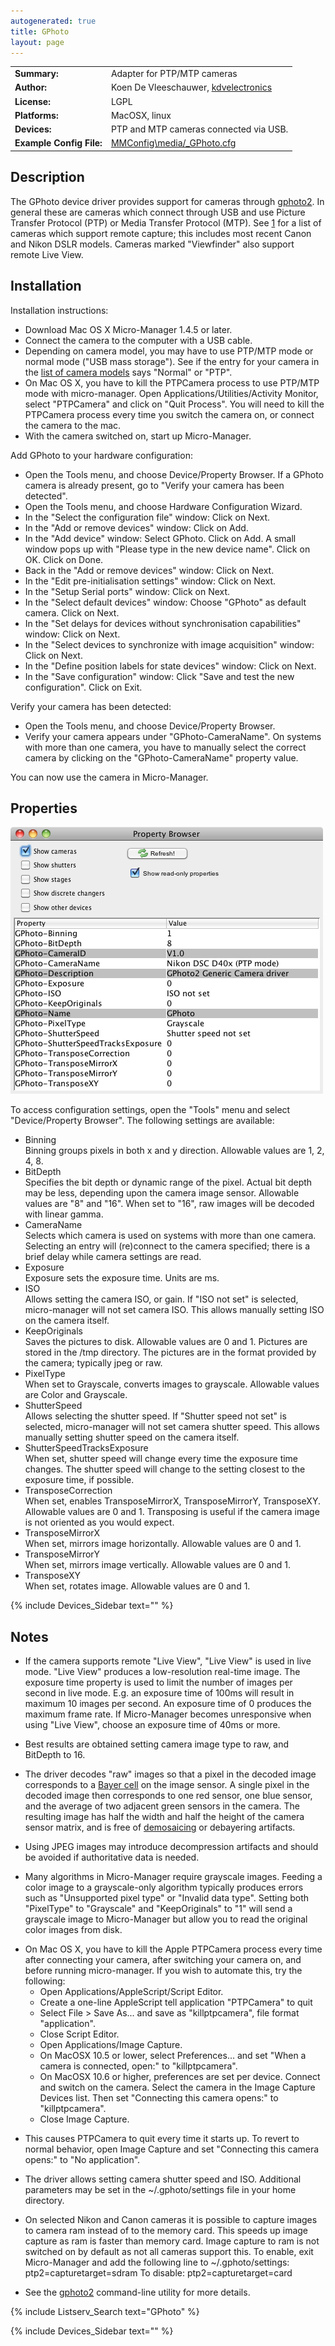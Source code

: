```yaml
---
autogenerated: true
title: GPhoto
layout: page
---
```


|                          |                                                                      |
| ------------------------ | -------------------------------------------------------------------- |
| **Summary:**             | Adapter for PTP/MTP cameras                                          |
| **Author:**              | Koen De Vleeschauwer, [kdvelectronics](http://www.kdvelectronics.eu) |
| **License:**             | LGPL                                                                 |
| **Platforms:**           | MacOSX, linux                                                        |
| **Devices:**             | PTP and MTP cameras connected via USB.                               |
| **Example Config File:** | [MMConfig\media/_GPhoto.cfg](Media:media/MMConfig_GPhoto.cfg "wikilink")         |

## Description

The GPhoto device driver provides support for cameras through
[gphoto2](http://www.gphoto.org). In general these are cameras which
connect through USB and use Picture Transfer Protocol (PTP) or Media
Transfer Protocol (MTP). See [1](http://gphoto.org/doc/remote/) for a
list of cameras which support remote capture; this includes most recent
Canon and Nikon DSLR models. Cameras marked "Viewfinder" also support
remote Live View.

## Installation

Installation instructions:

  - Download Mac OS X Micro-Manager 1.4.5 or later.
  - Connect the camera to the computer with a USB cable.
  - Depending on camera model, you may have to use PTP/MTP mode or
    normal mode ("USB mass storage"). See if the entry for your camera
    in the [list of camera
    models](http://gphoto.org/proj/libgphoto2/support.php) says "Normal"
    or "PTP".
  - On Mac OS X, you have to kill the PTPCamera process to use PTP/MTP
    mode with micro-manager. Open Applications/Utilities/Activity
    Monitor, select "PTPCamera" and click on "Quit Process". You will
    need to kill the PTPCamera process every time you switch the camera
    on, or connect the camera to the mac.
  - With the camera switched on, start up Micro-Manager.

Add GPhoto to your hardware configuration:

  - Open the Tools menu, and choose Device/Property Browser. If a GPhoto
    camera is already present, go to "Verify your camera has been
    detected".
  - Open the Tools menu, and choose Hardware Configuration Wizard.
  - In the "Select the configuration file" window: Click on Next.
  - In the "Add or remove devices" window: Click on Add.
  - In the "Add device" window: Select GPhoto. Click on Add. A small
    window pops up with "Please type in the new device name". Click on
    OK. Click on Done.
  - Back in the "Add or remove devices" window: Click on Next.
  - In the "Edit pre-initialisation settings" window: Click on Next.
  - In the "Setup Serial ports" window: Click on Next.
  - In the "Select default devices" window: Choose "GPhoto" as default
    camera. Click on Next.
  - In the "Set delays for devices without synchronisation capabilities"
    window: Click on Next.
  - In the "Select devices to synchronize with image acquisition"
    window: Click on Next.
  - In the "Define position labels for state devices" window: Click on
    Next.
  - In the "Save configuration" window: Click "Save and test the new
    configuration". Click on Exit.

Verify your camera has been detected:

  - Open the Tools menu, and choose Device/Property Browser.
  - Verify your camera appears under "GPhoto-CameraName". On systems
    with more than one camera, you have to manually select the correct
    camera by clicking on the "GPhoto-CameraName" property value.

You can now use the camera in Micro-Manager.

## Properties

![media/SimpleCamera-Settings.png](media/SimpleCamera-Settings.png
"media/SimpleCamera-Settings.png")

To access configuration settings, open the "Tools" menu and select
"Device/Property Browser". The following settings are available:

  - Binning  
    Binning groups pixels in both x and y direction. Allowable values
    are 1, 2, 4, 8.
  - BitDepth  
    Specifies the bit depth or dynamic range of the pixel. Actual bit
    depth may be less, depending upon the camera image sensor. Allowable
    values are "8" and "16". When set to "16", raw images will be
    decoded with linear gamma.
  - CameraName  
    Selects which camera is used on systems with more than one camera.
    Selecting an entry will (re)connect to the camera specified; there
    is a brief delay while camera settings are read.
  - Exposure  
    Exposure sets the exposure time. Units are ms.
  - ISO  
    Allows setting the camera ISO, or gain. If "ISO not set" is
    selected, micro-manager will not set camera ISO. This allows
    manually setting ISO on the camera itself.
  - KeepOriginals  
    Saves the pictures to disk. Allowable values are 0 and 1. Pictures
    are stored in the /tmp directory. The pictures are in the format
    provided by the camera; typically jpeg or raw.
  - PixelType  
    When set to Grayscale, converts images to grayscale. Allowable
    values are Color and Grayscale.
  - ShutterSpeed  
    Allows selecting the shutter speed. If "Shutter speed not set" is
    selected, micro-manager will not set camera shutter speed. This
    allows manually setting shutter speed on the camera itself.
  - ShutterSpeedTracksExposure  
    When set, shutter speed will change every time the exposure time
    changes. The shutter speed will change to the setting closest to the
    exposure time, if possible.
  - TransposeCorrection  
    When set, enables TransposeMirrorX, TransposeMirrorY, TransposeXY.
    Allowable values are 0 and 1. Transposing is useful if the camera
    image is not oriented as you would expect.
  - TransposeMirrorX  
    When set, mirrors image horizontally. Allowable values are 0 and 1.
  - TransposeMirrorY  
    When set, mirrors image vertically. Allowable values are 0 and 1.
  - TransposeXY  
    When set, rotates image. Allowable values are 0 and 1.

{% include Devices_Sidebar text="" %}

## Notes

  - If the camera supports remote "Live View", "Live View" is used in
    live mode. "Live View" produces a low-resolution real-time image.
    The exposure time property is used to limit the number of images per
    second in live mode. E.g. an exposure time of 100ms will result in
    maximum 10 images per second. An exposure time of 0 produces the
    maximum frame rate. If Micro-Manager becomes unresponsive when using
    "Live View", choose an exposure time of 40ms or more.

<!-- end list -->

  - Best results are obtained setting camera image type to raw, and
    BitDepth to 16.

<!-- end list -->

  -   
    The driver decodes "raw" images so that a pixel in the decoded image
    corresponds to a [Bayer
    cell](http://en.wikipedia.org/wiki/Bayer_filter) on the image
    sensor. A single pixel in the decoded image then corresponds to one
    red sensor, one blue sensor, and the average of two adjacent green
    sensors in the camera. The resulting image has half the width and
    half the height of the camera sensor matrix, and is free of
    [demosaicing](http://en.wikipedia.org/wiki/Demosaicing) or
    debayering artifacts.

<!-- end list -->

  -   
    Using JPEG images may introduce decompression artifacts and should
    be avoided if authoritative data is needed.

<!-- end list -->

  - Many algorithms in Micro-Manager require grayscale images. Feeding a
    color image to a grayscale-only algorithm typically produces errors
    such as "Unsupported pixel type" or "Invalid data type". Setting
    both "PixelType" to "Grayscale" and "KeepOriginals" to "1" will send
    a grayscale image to Micro-Manager but allow you to read the
    original color images from disk.

<!-- end list -->

  - On Mac OS X, you have to kill the Apple PTPCamera process every time
    after connecting your camera, after switching your camera on, and
    before running micro-manager. If you wish to automate this, try the
    following:
      - Open Applications/AppleScript/Script Editor.
      - Create a one-line AppleScript
            tell application "PTPCamera" to quit
      - Select File \> Save As... and save as "killptpcamera", file
        format "application".
      - Close Script Editor.
      - Open Applications/Image Capture.
      - On MacOSX 10.5 or lower, select Preferences... and set "When a
        camera is connected, open:" to "killptpcamera".
      - On MacOSX 10.6 or higher, preferences are set per device.
        Connect and switch on the camera. Select the camera in the Image
        Capture Devices list. Then set "Connecting this camera opens:"
        to "killptpcamera".
      - Close Image Capture.

<!-- end list -->

  -   
    This causes PTPCamera to quit every time it starts up. To revert to
    normal behavior, open Image Capture and set "Connecting this camera
    opens:" to "No application".

<!-- end list -->

  - The driver allows setting camera shutter speed and ISO. Additional
    parameters may be set in the \~/.gphoto/settings file in your home
    directory.

<!-- end list -->

  -   
    On selected Nikon and Canon cameras it is possible to capture images
    to camera ram instead of to the memory card. This speeds up image
    capture as ram is faster than memory card. Image capture to ram is
    not switched on by default as not all cameras support this. To
    enable, exit Micro-Manager and add the following line to
    \~/.gphoto/settings:
        ptp2=capturetarget=sdram
    To disable:
        ptp2=capturetarget=card

<!-- end list -->

  -   
    See the [gphoto2](http://gphoto.org/proj/gphoto2) command-line
    utility for more details.

{% include Listserv_Search text="GPhoto" %}

{% include Devices_Sidebar text="" %}
